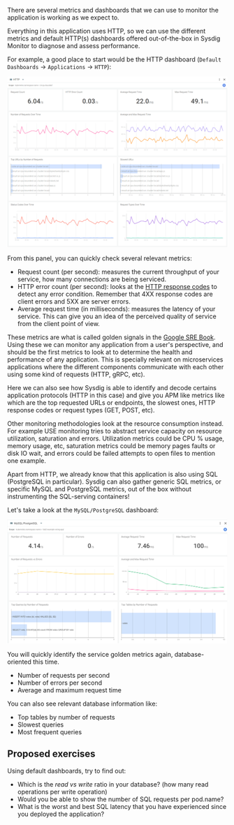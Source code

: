 There are several metrics and dashboards that we can use to monitor the application is working as we expect to.

Everything in this application uses HTTP, so we can use the different metrics and default HTTP(s) dashboards offered out-of-the-box in Sysdig Monitor to diagnose and assess performance.

For example, a good place to start would be the HTTP dashboard (`Default Dashboards` → `Applications` → `HTTP`):

![HTTP dashboard](assets/image05.png)

From this panel, you can quickly check several relevant metrics:

- Request count (per second): measures the current throughput of your service, how many connections are being serviced.
- HTTP error count (per second): looks at the [HTTP response codes](https://en.wikipedia.org/wiki/List_of_HTTP_status_codes) to detect any error condition. Remember that 4XX response codes are client errors and 5XX are server errors.
- Average request time (in milliseconds): measures the latency of your service. This can give you an idea of the perceived quality of service from the client point of view.

These metrics are what is called golden signals in the [Google SRE Book](https://landing.google.com/sre/sre-book/chapters/monitoring-distributed-systems/). Using these we can monitor any application from a user's perspective, and should be the first metrics to look at to determine the health and performance of any application. This is specially relevant on microservices applications where the different components communicate with each other using some kind of requests (HTTP, gRPC, etc).

Here we can also see how Sysdig is able to identify and decode certains application protocols (HTTP in this case) and give you APM like metrics like which are the top requested URLs or endpoints, the slowest ones, HTTP response codes or request types (GET, POST, etc).

Other monitoring methodologies look at the resource consumption instead. For example USE monitoring tries to abstract service capacity on resource utilization, saturation and errors. Utilization metrics could be CPU % usage, memory usage, etc, saturation metrics could be memory pages faults or disk IO wait, and errors could be failed attempts to open files to mention one example.

Apart from HTTP, we already know that this application is also using SQL (PostgreSQL in particular). Sysdig can also gather generic SQL metrics, or specific MySQL and PostgreSQL metrics, out of the box without instrumenting the SQL-serving containers!

Let's take a look at the `MySQL/PostgreSQL` dashboard:

![MySQL/PostgreSQL dashboard](assets/image06.png)

You will quickly identify the service golden metrics again, database-oriented this time.

- Number of requests per second
- Number of errors per second
- Average and maximum request time

You can also see relevant database information like:

- Top tables by number of requests
- Slowest queries
- Most frequent queries

Proposed exercises
------------------

Using default dashboards, try to find out:

- Which is the _read vs write_ ratio in your database? (how many read operations per write operation)
- Would you be able to show the number of SQL requests per pod.name?
- What is the worst and best SQL latency that you have experienced since you deployed the application?
